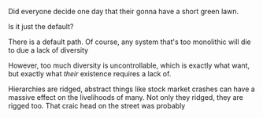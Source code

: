 Did everyone decide one day that their gonna have a short green lawn. 

Is it just the default?

There is a default path. Of course, any system that's too monolithic will die to due a lack of diversity

However, too much diversity is uncontrollable, which is exactly what want, but exactly what *their* existence requires a lack of.

Hierarchies are ridged, abstract things like stock market crashes can have a massive effect on the livelihoods of many. 
Not only they ridged, they are rigged too. That craic head on the street was probably 